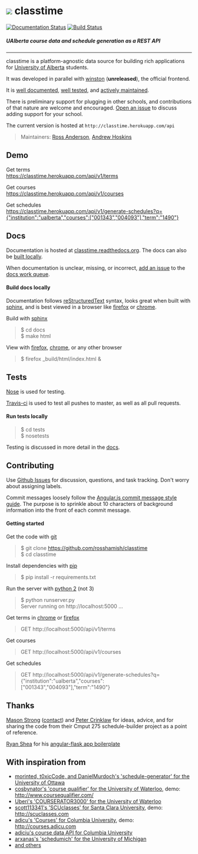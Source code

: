 ![](http://i.imgur.com/YS6rK5F.png) classtime
=========
[![Documentation Status](https://readthedocs.org/projects/classtime/badge/?version=latest)](https://readthedocs.org/projects/classtime/?badge=latest)
[![Build Status](https://travis-ci.org/rosshamish/classtime.svg)](https://travis-ci.org/rosshamish/classtime)

##### UAlberta course data and schedule generation as a REST API

<hr />

classtime is a platform-agnostic data source for building rich applications for [University of Alberta](https://ualberta.ca) students.

It was developed in parallel with [winston](https://github.com/ahoskins/winston) (**unreleased**), the official frontend.

It is [well documented](#docs), [well tested](#tests), and [actively maintained][issue-activity].

There is preliminary support for plugging in other schools, and contributions of that nature are welcome and encouraged. [Open an issue][issue-new] to discuss adding support for your school.

The current version is hosted at `http://classtime.herokuapp.com/api`

> Maintainers: [Ross Anderson](https://github.com/rosshamish), [Andrew Hoskins](https://github.com/ahoskins)

Demo
----

Get terms  
https://classtime.herokuapp.com/api/v1/terms  

Get courses  
https://classtime.herokuapp.com/api/v1/courses

Get schedules  
https://classtime.herokuapp.com/api/v1/generate-schedules?q={"institution":"ualberta","courses":["001343","004093"],"term":"1490"}

Docs
----

Documentation is hosted at [classtime.readthedocs.org](http://classtime.readthedocs.org). The docs can also be [built locally](#building-the-docs).

When documentation is unclear, missing, or incorrect, [add an issue][issue-new] to the [docs work queue][milestones].

#### Build docs locally

Documentation follows [reStructuredText] syntax, looks great when built with [sphinx], and is best viewed in a browser like [firefox] or [chrome].

Build with [sphinx]
> $ cd docs  
> $ make html  

View with [firefox], [chrome], or any other browser
> $ firefox _build/html/index.html &

[git]: http://git-scm.com/book/en/v2/Getting-Started-Installing-Git
[python]: https://www.python.org/downloads/
[pip]: http://stackoverflow.com/questions/17271319/installing-pip-on-mac-os-x
[firefox]: https://www.mozilla.org/en-US/firefox/new/
[chrome]: http://www.google.com/chrome/
[reStructuredText]: http://docutils.sourceforge.net/docs/user/rst/quickref.html
[sphinx]: http://sphinx-doc.org/
[issue-new]: https://github.com/rosshamish/classtime/issues/new
[issue-list]: https://github.com/rosshamish/classtime/issues
[issue-activity]: https://github.com/rosshamish/classtime/issues?q=is%3Aissue+sort%3Aupdated-desc
[milestones]: https://github.com/rosshamish/classtime/milestones

Tests
-----

[Nose][nose] is used for testing.

[Travis-ci][travis-ci] is used to test all pushes to master, as well as all pull requests.

#### Run tests locally

> $ cd tests  
> $ nosetests

Testing is discussed in more detail in the [docs](#docs).

[nose]: https://nose.readthedocs.org/en/latest/
[travis-ci]: https://travis-ci.org/rosshamish/classtime

Contributing
------------

Use [Github Issues][issue-list] for discussion, questions, and task tracking. Don't worry about assigning labels.

Commit messages loosely follow the [Angular.js commit message style guide][commit-style-guide].  The purpose is to sprinkle about 10 characters of background information into the front of each commit message.

[commit-style-guide]: https://docs.google.com/document/d/1QrDFcIiPjSLDn3EL15IJygNPiHORgU1_OOAqWjiDU5Y/edit?pli=1

#### Getting started

Get the code with [git]
> $ git clone https://github.com/rosshamish/classtime  
> $ cd classtime

Install dependencies with [pip]
> $ pip install -r requirements.txt

Run the server with [python 2][python] (not 3)
> $ python runserver.py  
> Server running on http://localhost:5000 ...

Get terms in [chrome] or [firefox]
> GET http://localhost:5000/api/v1/terms

Get courses
> GET http://localhost:5000/api/v1/courses

Get schedules
> GET http://localhost:5000/api/v1/generate-schedules?q={"institution":"ualberta","courses":["001343","004093"],"term":"1490"}

Thanks
------

[Mason Strong](https://github.com/hadacigar) ([contact](mailto:mstrong@ualberta.ca)) and [Peter Crinklaw](http://blackacrebrewing.com/hey.swf) for ideas, advice, and for sharing the code from their Cmput 275 schedule-builder project as a point of reference.

[Ryan Shea](http://ryaneshea.com) for his [angular-flask app boilerplate](https://github.com/rxl/angular-flask)

With inspiration from
---------------------
- [morinted, t0xicCode, and DanielMurdoch's 'schedule-generator' for the University of Ottawa](https://github.com/morinted/schedule-generator)
- [cosbynator's 'course qualifier' for the University of Waterloo](https://github.com/cosbynator/Course-Qualifier), demo: http://www.coursequalifier.com/
- [Uberi's 'COURSERATOR3000' for the University of Waterloo](https://github.com/Uberi/COURSERATOR3000)
- [scott113341's 'SCUclasses' for Santa Clara University](https://github.com/scott113341/SCUclasses), demo: http://scuclasses.com
- [adicu's 'Courses' for Columbia University](https://github.com/adi-archive/Schedule-Builder), demo: http://courses.adicu.com
- [adiciu's course data API for Columbia University](https://github.com/adicu/data.adicu.com)
- [arxanas's 'schedumich' for the University of Michigan](https://github.com/arxanas/schedumich)
- [and others](https://github.com/search?o=desc&q=university+scheduling&ref=searchresults&s=stars&type=Repositories&utf8=%E2%9C%93)
